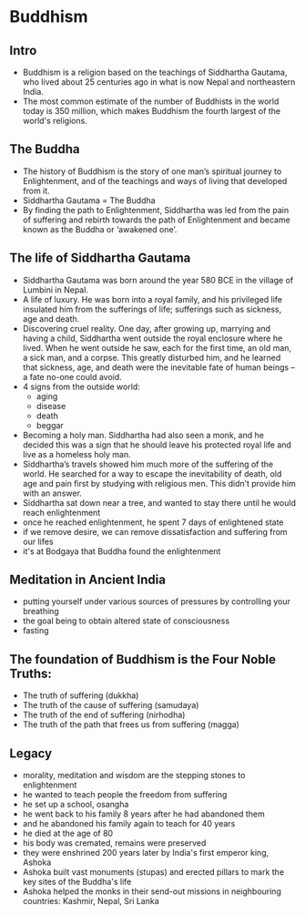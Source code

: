 # Buddhism

## Intro

* Buddhism is a religion based on the teachings of Siddhartha Gautama, who lived about 25 centuries ago in what is now Nepal and northeastern India.
* The most common estimate of the number of Buddhists in the world today is 350 million, which makes Buddhism the fourth largest of the world's religions.


## The Buddha

* The history of Buddhism is the story of one man’s spiritual journey to Enlightenment, and of the teachings and ways of living that developed from it. 
* Siddhartha Gautama = The Buddha
* By finding the path to Enlightenment, Siddhartha was led from the pain of suffering and rebirth towards the path of Enlightenment and became known as the Buddha or ‘awakened one’.


## The life of Siddhartha Gautama

* Siddhartha Gautama was born around the year 580 BCE in the village of Lumbini in Nepal. 
* A life of luxury. He was born into a royal family, and his privileged life insulated him from the sufferings of life; sufferings such as sickness, age and death.
* Discovering cruel reality. One day, after growing up, marrying and having a child, Siddhartha went outside the royal enclosure where he lived. When he went outside he saw, each for the first time, an old man, a sick man, and a corpse. This greatly disturbed him, and he learned that sickness, age, and death were the inevitable fate of human beings – a fate no-one could avoid.
* 4 signs from the outside world:
  * aging
  * disease
  * death
  * beggar
* Becoming a holy man. Siddhartha had also seen a monk, and he decided this was a sign that he should leave his protected royal life and live as a homeless holy man. 
* Siddhartha’s travels showed him much more of the suffering of the world. He searched for a way to escape the inevitability of death, old age and pain first by studying with religious men. This didn’t provide him with an answer.
* Siddhartha sat down near a tree, and wanted to stay there until he would reach enlightenment
* once he reached enlightenment, he spent 7 days of enlightened state
* if we remove desire, we can remove dissatisfaction and suffering from our lifes
* it's at Bodgaya that Buddha found the enlightenment


## Meditation in Ancient India
* putting yourself under various sources of pressures by controlling your breathing
* the goal being to obtain altered state of consciousness
* fasting


## The foundation of Buddhism is the Four Noble Truths:

* The truth of suffering (dukkha)
* The truth of the cause of suffering (samudaya)
* The truth of the end of suffering (nirhodha)
* The truth of the path that frees us from suffering (magga)


## Legacy

* morality, meditation and wisdom are the stepping stones to enlightenment
* he wanted to teach people the freedom from suffering
* he set up a school, osangha
* he went back to his family 8 years after he had abandoned them
* and he abandoned his family again to teach for 40 years
* he died at the age of 80
* his body was cremated, remains were preserved
* they were enshrined 200 years later by India's first emperor king, Ashoka
* Ashoka built vast monuments (stupas) and erected pillars to mark the key sites of the Buddha's life
* Ashoka helped the monks in their send-out missions in neighbouring countries: Kashmir, Nepal, Sri Lanka


